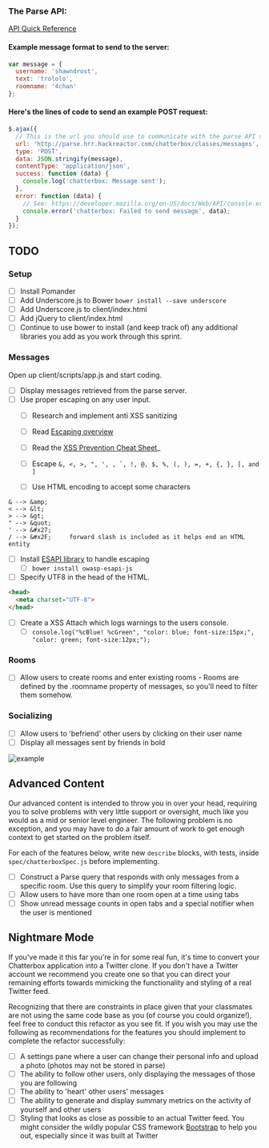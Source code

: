


### The Parse API:
[API Quick Reference](http://docs.parseplatform.org/rest/guide/#quick-reference)

#### Example message format to send to the server:
```javascript
var message = {
  username: 'shawndrost',
  text: 'trololo',
  roomname: '4chan'
};
```

#### Here's the lines of code to send an example POST request:
```javascript
$.ajax({
  // This is the url you should use to communicate with the parse API server.
  url: 'http://parse.hrr.hackreactor.com/chatterbox/classes/messages',
  type: 'POST',
  data: JSON.stringify(message),
  contentType: 'application/json',
  success: function (data) {
    console.log('chatterbox: Message sent');
  },
  error: function (data) {
    // See: https://developer.mozilla.org/en-US/docs/Web/API/console.error
    console.error('chatterbox: Failed to send message', data);
  }
});
```
## TODO

### Setup
* [ ] Install Pomander
* [ ] Add Underscore.js to Bower `bower install --save underscore`
* [ ] Add Underscore.js to client/index.html
* [ ] Add jQuery to client/index.html
* [ ] Continue to use bower to install (and keep track of) any additional libraries you add as you work through this sprint.

### Messages
Open up client/scripts/app.js and start coding.

* [ ] Display messages retrieved from the parse server.  
* [ ] Use proper escaping on any user input.
   * [ ] Research and implement anti XSS sanitizing
   * [ ] Read [Escaping overview](http://wonko.com/post/html-escaping)
   * [ ] Read the [XSS Prevention Cheat Sheet](https://www.owasp.org/index.php/XSS_(Cross_Site_Scripting)_Prevention_Cheat_Sheet)_

   * [ ] Escape ``&, <, >, ", ', , `, !, @, $, %, (, ), =, +, {, }, [, and ]``
   * [ ] Use HTML encoding to accept some characters  

```
& --> &amp;
< --> &lt;
> --> &gt;
" --> &quot;
' --> &#x27;     
/ --> &#x2F;     forward slash is included as it helps end an HTML entity
```

   * [ ] Install [ESAPI library](https://github.com/ESAPI/owasp-esapi-js) to handle escaping
     * [ ]  `bower install owasp-esapi-js`
   * [ ] Specify UTF8 in the head of the HTML.

   ```html
   <head>
     <meta charset="UTF-8">
   </head>
   ```
* [ ] Create a XSS Attach which logs warnings to the users console.  
   * [ ] `console.log("%cBlue! %cGreen", "color: blue; font-size:15px;", "color: green; font-size:12px;");`

### Rooms

* [ ] Allow users to create rooms and enter existing rooms - Rooms are defined by the .roomname property of messages, so you'll need to filter them somehow.

### Socializing

* [ ]  Allow users to 'befriend' other users by clicking on their user name
* [ ]  Display all messages sent by friends in bold

![example](https://cloud.githubusercontent.com/assets/15180/5589913/efaba092-90dd-11e4-95bb-365c53dc4b91.gif)


## Advanced Content

Our advanced content is intended to throw you in over your head, requiring you to solve problems with very little support or oversight, much like you would as a mid or senior level engineer. The following problem is no exception, and you may have to do a fair amount of work to get enough context to get started on the problem itself.

For each of the features below, write new `describe` blocks, with tests, inside `spec/chatterboxSpec.js` before implementing.

* [ ] Construct a Parse query that responds with only messages from a specific room. Use this query to simplify your room filtering logic.
* [ ] Allow users to have more than one room open at a time using tabs
* [ ] Show unread message counts in open tabs and a special notifier when the user is mentioned

## Nightmare Mode

If you've made it this far you're in for some real fun, it's time to convert your Chatterbox application into a Twitter clone. If you don't have a Twitter account we recommend you create one so that you can direct your remaining efforts towards mimicking the functionality and styling of a real Twitter feed.

Recognizing that there are constraints in place given that your classmates are not using the same code base as you (of course you could organize!), feel free to conduct this refactor as you see fit. If you wish you may use the following as recommendations for the features you should implement to complete the refactor successfully:

* [ ] A settings pane where a user can change their personal info and upload a photo (photos may not be stored in parse)
* [ ] The ability to follow other users, only displaying the messages of those you are following
* [ ] The ability to 'heart' other users' messages
* [ ] The ability to generate and display summary metrics on the activity of yourself and other users
* [ ] Styling that looks as close as possible to an actual Twitter feed. You might consider the wildly popular CSS framework [Bootstrap](http://getbootstrap.com/) to help you out, especially since it was built at Twitter
